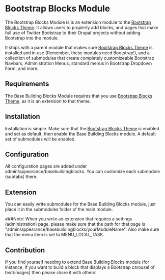 # Bootstrap Blocks Module

The Bootstrap Blocks Module is is an extension module to the [Bootstrap Blocks Theme](https://github.com/patrickocoffeyo/BootstrapBlocks). It allows users to proplerly add blocks, and pages that make full use of Twitter Bootstrap to their Drupal projects without adding Bootstrap into the module.

It ships with a parent module that makes sure [Bootstrap Blocks Theme](https://github.com/patrickocoffeyo/BootstrapBlocks) is installed and in use (Remember, these modules need Bootstrap!), and a collection of submodules that create completely customizeable Bootstrap Navbars, Administration Menus, standard menus in Bootstrap Dropdown Form, and more.

## Requirements
The Base Building Blocks Module requires that you use [Bootstrap Blocks Theme](https://github.com/patrickocoffeyo/BootstrapBlocks), as it is an extension to that theme.

## Installation
Installation is simple. Make sure that the [Bootstrap Blocks Theme](https://github.com/patrickocoffeyo/BootstrapBlocks) is enabled and set as default, then enable the Base Building Blocks module. A default set of submodules will be enabled.

## Configuration
All configuration pages are added under admin/appearance/basebuildingblocks. You can customize each submodule (subtabs) there.

## Extension
You can easily write submodules for the Base Building Blocks module, just place it in the submodules folder of the main module. 

###Note:
When you write an extension that requires a settings (administration) page, please make sure that the path for that page is "admin/appearance/basebuildingblocks/yourModuleName". Also make sure that the menu item is set to MENU_LOCAL_TASK.

## Contribution
If you find yourself needing to extend Base Building Blocks module (for instance, if you want to build a block that displays a Bootstrap carousel of text/images) then please share it with others!

